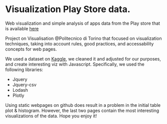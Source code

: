# Visualization Play Store data.

Web visualization and simple analysis of apps data from the Play store that is available <a href='https://faviasono.github.io/visualizationPlayStoreData/'>here</a>

Project on Visualisation @Politecnico di Torino that focused on visualization techniques, taking into account rules, good practices, and accessability concepts for web pages. 

We used a dataset on <a href="https://www.kaggle.com/lava18/google-play-store-apps">Kaggle</a>, we cleaned it and adjusted for our purposes, and create interesting viz with Javascript.  Specifically, we used the following libraries:

* Jquery
* Jquery-csv
* Lodash
* Plotly

Using static webpages on github does result in a problem in the initial table plot & histogram. However, the last two pages contain the most interesting visualizations of the data. 
Hope you enjoy it!



